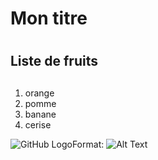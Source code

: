 # Mon titre <h1>
## **Liste de fruits** <h2>
1.   orange
2.   pomme
3.   banane
4.   cerise

![GitHub Logo](/images/logo.png)Format: ![Alt Text](https://www.unlockfood.ca/EatRightOntario/media/Website-images-resized/How-to-store-fruit-to-keep-it-fresh-resized.jpg)

  
